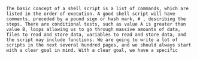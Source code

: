 `The basic concept of a shell script is a list of commands, which are listed in the order of
execution. A good shell script will have comments, preceded by a pound sign or hash
mark, # , describing the steps. There are conditional tests, such as value A is greater
than value B, loops allowing us to go through massive amounts of data, files to read
and store data, variables to read and store data, and the script may include functions.
We are going to write a lot of scripts in the next several hundred pages, and we
should always start with a clear goal in mind. With a clear goal, we have a specific`